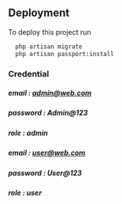 
## Deployment

To deploy this project run

```bash
  php artisan migrate
  php artisan passport:install
```



### Credential


##### email : admin@web.com
##### password : Admin@123
##### role : admin

###

##### email : user@web.com
##### password : User@123
##### role : user

